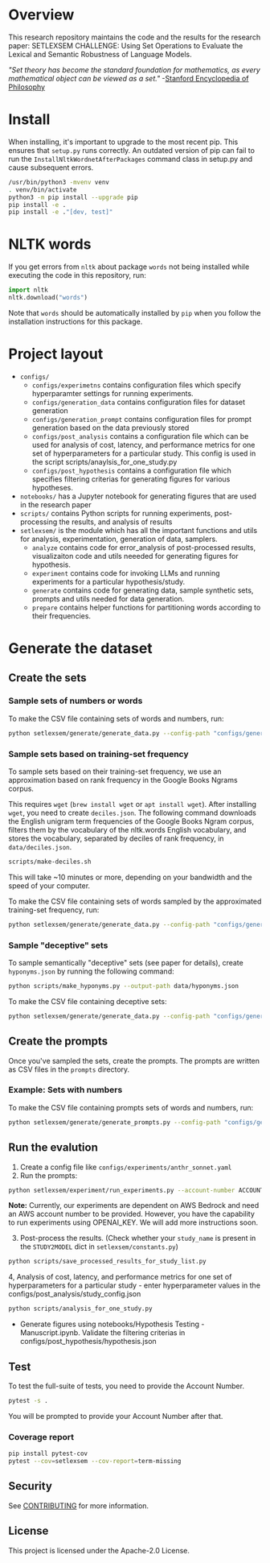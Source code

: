 # Overview

This research repository maintains the code and the results for the research paper: SETLEXSEM CHALLENGE: Using Set Operations to Evaluate the Lexical and Semantic Robustness of Language Models.

_"Set theory has become the standard foundation for mathematics, as every mathematical object can be viewed as a set."_ -[Stanford Encyclopedia of Philosophy](https://plato.stanford.edu/entries/set-theory/)

# Install

When installing, it's important to upgrade to the most recent pip. This ensures that `setup.py` runs correctly. An outdated version of pip can fail to run the `InstallNltkWordnetAfterPackages` command class in setup.py and cause subsequent errors.

``` bash
/usr/bin/python3 -mvenv venv
. venv/bin/activate
python3 -m pip install --upgrade pip
pip install -e .
pip install -e ."[dev, test]"
```

# NLTK words

If you get errors from `nltk` about package `words` not being installed while
executing the code in this repository, run:

``` python
import nltk
nltk.download("words")
```

Note that `words` should be automatically installed by `pip` when you follow
the installation instructions for this package.

# Project layout

* `configs/`
  * `configs/experimetns` contains configuration files which specify hyperparamter settings for running experiments.
  * `configs/generation_data` contains configuration files for dataset generation
  * `configs/generation_prompt` contains configuration files for prompt generation based on the data previously stored
  * `configs/post_analysis` contains a configuration file which can be used for analysis of cost, latency, and performance metrics for one set of hyperparameters for a particular study. This config is used in the script scripts/anaylsis_for_one_study.py
  * `configs/post_hypothesis` contains a configuration file which specifies filtering criterias for generating figures for various hypotheses.
* `notebooks/` has a Jupyter notebook for generating figures that are used in the research paper
* `scripts/` contains Python scripts for running experiments, post-processing the results, and analysis of results
* `setlexsem/` is the module which has all the important functions and utils for analysis, experimentation, generation of data, samplers.
  * `analyze` contains code for error_analysis of post-processed results, visualizaiton code and utils neeeded for generating figures for hypothesis.
  * `experiment` contains code for invoking LLMs and running experiments for a particular hypothesis/study.
  * `generate` contains code for generating data, sample synthetic sets, prompts and utils needed for data generation.
  * `prepare` contains helper functions for partitioning words according to their frequencies.

# Generate the dataset

## Create the sets

### Sample sets of numbers or words

To make the CSV file containing sets of words and numbers, run:

```bash
python setlexsem/generate/generate_data.py --config-path "configs/generation_data/numbers_and_words.yaml" --seed-value 292 --save-data 
```

### Sample sets based on training-set frequency

To sample sets based on their training-set frequency, we use an approximation based on rank frequency in the Google Books Ngrams corpus.

This requires `wget` (`brew install wget` or `apt install wget`). After
installing `wget`, you need to create `deciles.json`. The following command
downloads the English unigram term frequencies of the Google Books Ngram
corpus, filters them by the vocabulary of the nltk.words English vocabulary,
and stores the vocabulary, separated by deciles of rank frequency, in
`data/deciles.json`.

```bash
scripts/make-deciles.sh
```

This will take ~10 minutes or more, depending on your bandwidth and the speed of your computer.

To make the CSV file containing sets of words sampled by the approximated
training-set frequency, run:

```bash
python setlexsem/generate/generate_data.py --config-path "configs/generation_data/deciles.yaml" --seed-value 292 --save-data
```

### Sample "deceptive" sets

To sample semantically "deceptive" sets (see paper for details), create `hyponyms.json` by running the following command:

```bash
python scripts/make_hyponyms.py --output-path data/hyponyms.json
```

To make the CSV file containing deceptive sets:
```bash
python setlexsem/generate/generate_data.py --config-path "configs/generation_data/deceptive.yaml" --seed-value 292 --save-data 
```

## Create the prompts

Once you've sampled the sets, create the prompts. The prompts are written as CSV files in the `prompts` directory.

### Example: Sets with numbers

To make the CSV file containing prompts sets of words and numbers, run:

```bash
python setlexsem/generate/generate_prompts.py --config-path "configs/generation_prompt/test_config.yaml" --seed-value 292 --save-data
```

## Run the evalution

1. Create a config file like `configs/experiments/anthr_sonnet.yaml`
2. Run the prompts:

  ```bash
  python setlexsem/experiment/run_experiments.py --account-number ACCOUNT_NUMBER --save-file --load-previous-run --config-file configs/experiments/anthr_sonnet.yaml
  ```

  **Note:** Currently, our experiments are dependent on AWS Bedrock and need an AWS account number to be provided. However, you have the capability to run experiments using OPENAI_KEY. We will add more instructions soon.

3. Post-process the results. (Check whether your `study_name` is present in the `STUDY2MODEL` dict in `setlexsem/constants.py`)

```bash
python scripts/save_processed_results_for_study_list.py
```

4, Analysis of cost, latency, and performance metrics for one set of hyperparameters for a particular study - enter hyperparameter values in the configs/post_analysis/study_config.json

```bash
python scripts/analysis_for_one_study.py
```

* Generate figures using notebooks/Hypothesis Testing - Manuscript.ipynb. Validate the filtering criterias in configs/post_hypothesis/hypothesis.json

## Test

To test the full-suite of tests, you need to provide the Account Number.

```bash
pytest -s .
```

You will be prompted to provide your Account Number after that.

### Coverage report

```bash
pip install pytest-cov
pytest --cov=setlexsem --cov-report=term-missing
```

## Security

See [CONTRIBUTING](CONTRIBUTING.md#security-issue-notifications) for more information.

## License

This project is licensed under the Apache-2.0 License.
